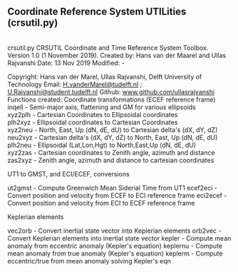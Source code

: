 ## Coordinate Reference System UTILities (crsutil.py)
<br>
 crsutil.py    CRSUTIL Coordinate and Time Reference System Toolbox.
 Version 1.0 (1 November 2019).
 Created by: Hans van der Maarel and Ullas Rajvanshi
 Date:       13 Nov 2019
 Modified:   -

   Copyright: Hans van der Marel, Ullas Rajvanshi, Delft University of Technology
   Email:     H.vanderMarel@tudelft.nl ; U.Rajvanshi@student.tudelft.nl
   Github:    www.github.com/ullasrajvanshi
 Functions created:
 Coordinate transformations (ECEF reference frame)
   inqell      - Semi-major axis, flattening and GM for various ellipsoids<br>
   xyz2plh     - Cartesian Coordinates to Ellipsoidal coordinates<br>
   plh2xyz     - Ellipsoidal coordinates to Cartesian Coordinates<br>
   xyz2neu     - North, East, Up (dN, dE, dU) to Cartesian delta's (dX, dY, dZ)<br>
   neu2xyz     - Cartesian delta's (dX, dY, dZ) to North, East, Up (dN, dE, dU)<br>
   plh2neu     - Ellipsoidal (Lat,Lon,Hgt) to North,East,Up (dN, dE, dU)<br>
   xyz2zas     - Cartesian coordinates to Zenith angle, azimuth and distance
   zas2xyz     - Zenith angle, azimuth and distance to cartesian coordinates

 UT1 to GMST, and ECI/ECEF, conversions

   ut2gmst    - Compute Greenwich Mean Siderial Time from UT1
   ecef2eci   - Convert position and velocity from ECEF to ECI reference frame
   eci2ecef   - Convert position and velocity from ECI to ECEF reference frame

 Keplerian elements

   vec2orb     - Convert inertial state vector into Keplerian elements
   orb2vec     - Convert Keplerian elements into inertial state vector
   kepler      - Compute mean anomaly from eccentric anomaly (Kepler's equation)
   keplernu    - Compute mean anomaly from true anomaly (Kepler's equation)
   keplerm     - Compute eccentric/true from mean anomaly solving Kepler's eqn

